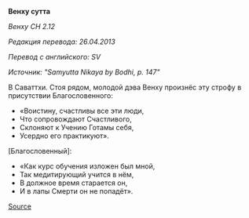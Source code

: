 **Венху сутта**

*Венху СН 2\.12*

*Редакция перевода: 26\.04\.2013*

*Перевод с английского: SV*

*Источник: "Samyutta Nikaya by Bodhi, p\. 147"*

В Саваттхи\. Стоя рядом, молодой дэва Венху произнёс эту строфу в присутствии Благословенного:

* «Воистину, счастливы все эти люди,
* Что сопровождают Счастливого,
* Склоняют к Учению Готамы себя,
* Усердно его практикуют»\.

\[Благословенный\]:

* «Как курс обучения изложен был мной,
* Так медитирующий учится в нём,
* В должное время старается он,
* И в лапы Смерти он не попадёт»\.

[Source](https://www\.theravada\.ru/Teaching/Canon/Suttanta/Texts/sn2_12\-venhu\-sutta\-sv\.htm)